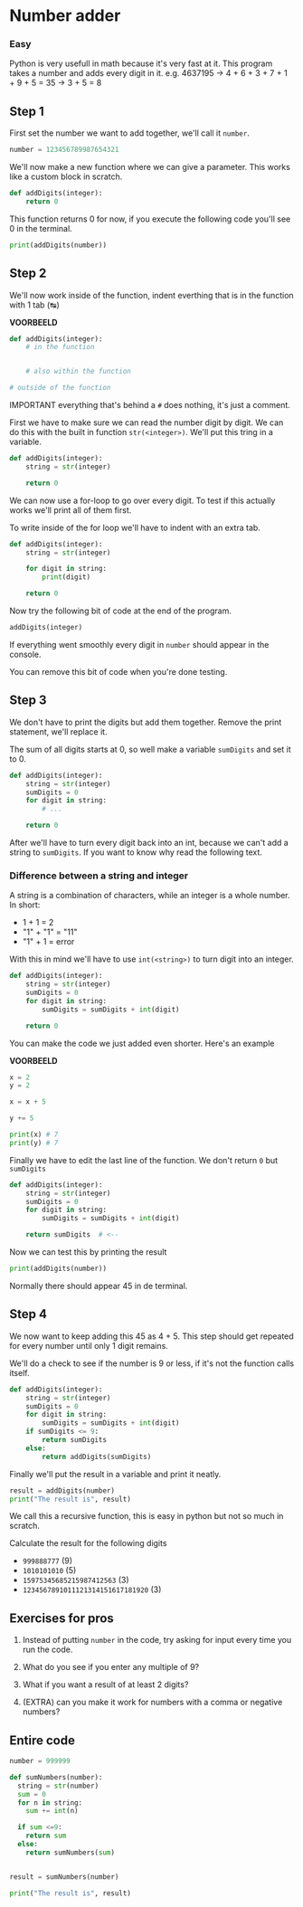 # Number adder

### Easy

Python is very usefull in math because it's very fast at it. This program takes a number and adds every digit in it. e.g. 4637195 -> 4 + 6 + 3 + 7 + 1 + 9 + 5 = 35 -> 3 + 5 = 8

## Step 1

First set the number we want to add together, we'll call it `number`.

```python
number = 123456789987654321
```

We'll now make a new function where we can give a parameter. This works like a custom block in scratch.

```python
def addDigits(integer):
    return 0
```

This function returns 0 for now, if you execute the following code you'll see 0 in the terminal.

```python
print(addDigits(number))
```

## Step 2

We'll now work inside of the function, indent everthing that is in the function with 1 tab (↹)

**VOORBEELD**

```python
def addDigits(integer):
    # in the function


    # also within the function

# outside of the function
```

IMPORTANT everything that's behind a `#` does nothing, it's just a comment.

First we have to make sure we can read the number digit by digit. We can do this with the built in function `str(<integer>)`. We'll put this tring in a variable.

```python
def addDigits(integer):
    string = str(integer)

    return 0
```

We can now use a for-loop to go over every digit. To test if this actually works we'll print all of them first.

To write inside of the for loop we'll have to indent with an extra tab.

```python
def addDigits(integer):
    string = str(integer)

    for digit in string:
        print(digit)

    return 0
```

Now try the following bit of code at the end of the program.

```python
addDigits(integer)
```

If everything went smoothly every digit in `number` should appear in the console.

You can remove this bit of code when you're done testing.

## Step 3

We don't have to print the digits but add them together. Remove the print statement, we'll replace it.

The sum of all digits starts at 0, so well make a variable `sumDigits` and set it to 0.

```python
def addDigits(integer):
    string = str(integer)
    sumDigits = 0
    for digit in string:
        # ...

    return 0
```

After we'll have to turn every digit back into an int, because we can't add a string to `sumDigits`. If you want to know why read the following text.

### Difference between a string and integer

A string is a combination of characters, while an integer is a whole number. In short:

- 1 + 1 = 2
- "1" + "1" = "11"
- "1" + 1 = error

With this in mind we'll have to use `int(<string>)` to turn digit into an integer.

```python
def addDigits(integer):
    string = str(integer)
    sumDigits = 0
    for digit in string:
        sumDigits = sumDigits + int(digit)

    return 0
```

You can make the code we just added even shorter. Here's an example

**VOORBEELD**

```python
x = 2
y = 2

x = x + 5

y += 5

print(x) # 7
print(y) # 7

```

Finally we have to edit the last line of the function. We don't return `0` but `sumDigits`

```python
def addDigits(integer):
    string = str(integer)
    sumDigits = 0
    for digit in string:
        sumDigits = sumDigits + int(digit)

    return sumDigits  # <--
```

Now we can test this by printing the result

```python
print(addDigits(number))
```

Normally there should appear 45 in de terminal.

## Step 4

We now want to keep adding this 45 as 4 + 5. This step should get repeated for every number until only 1 digit remains.

We'll do a check to see if the number is 9 or less, if it's not the function calls itself.

```python
def addDigits(integer):
    string = str(integer)
    sumDigits = 0
    for digit in string:
        sumDigits = sumDigits + int(digit)
    if sumDigits <= 9:
        return sumDigits
    else:
        return addDigits(sumDigits)
```

Finally we'll put the result in a variable and print it neatly.

```python
result = addDigits(number)
print("The result is", result)
```

We call this a recursive function, this is easy in python but not so much in scratch.

Calculate the result for the following digits

- `999888777` (9)
- `1010101010` (5)
- `15975345685215987412563` (3)
- `1234567891011121314151617181920` (3)

## Exercises for pros

1. Instead of putting `number` in the code, try asking for input every time you run the code.

2. What do you see if you enter any multiple of 9?

3. What if you want a result of at least 2 digits?

4. (EXTRA) can you make it work for numbers with a comma or negative numbers?

## Entire code

```python
number = 999999

def sumNumbers(number):
  string = str(number)
  sum = 0
  for n in string:
    sum += int(n)

  if sum <=9:
    return sum
  else:
    return sumNumbers(sum)


result = sumNumbers(number)

print("The result is", result)
```
